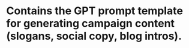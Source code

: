# Contains the GPT prompt template for generating campaign content (slogans, social copy, blog intros).


